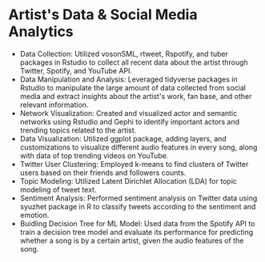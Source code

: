 # Artist's Data & Social Media Analytics
- Data Collection: Utilized vosonSML, rtweet, Rspotify, and tuber packages in Rstudio to collect all recent data about the artist through Twitter, Spotify, and YouTube API.
- Data Manipulation and Analysis: Leveraged tidyverse packages in Rstudio to manipulate the large amount of data collected from social media and extract insights about the artist's work, fan base, and other relevant information.
- Network Visualization: Created and visualized actor and semantic networks using Rstudio and Gephi to identify important actors and trending topics related to the artist.
- Data Visualization: Utilized ggplot package, adding layers, and customizations to visualize different audio features in every song, along with data of top trending videos on YouTube.
- Twitter User Clustering: Employed k-means to find clusters of Twitter users based on their friends and followers counts.
- Topic Modeling: Utilized Latent Dirichlet Allocation (LDA) for topic modeling of tweet text.
- Sentiment Analysis: Performed sentiment analysis on Twitter data using syuzhet package in R to classify tweets according to the sentiment and emotion.
- Buidling Decision Tree for ML Model: Used data from the Spotify API to train a decision tree model and evaluate its performance for predicting whether a song is by a certain artist, given the audio features of the song.
